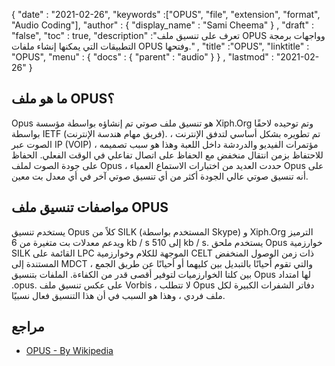 {
  "date" : "2021-02-26",
  "keywords" :["OPUS", "file", "extension", "format", "Audio Coding"],
  "author" : {
    "display_name" : "Sami Cheema"
} ,
  "draft" : "false",
  "toc" : true,
  "description" :"تعرف على تنسيق ملف OPUS وواجهات برمجة التطبيقات التي يمكنها إنشاء ملفات OPUS وفتحها." ,
  "title" :"OPUS",
  "linktitle" : "OPUS",
  "menu" : {
    "docs" : {
      "parent" : "audio"
}
} ,
  "lastmod" : "2021-02-26"
}

## ما هو ملف OPUS؟

Opus هو تنسيق ملف صوتي تم إنشاؤه بواسطة مؤسسة Xiph.Org وتم توحيده لاحقًا بواسطة IETF (فريق مهام هندسة الإنترنت). تم تطويره بشكل أساسي لتدفق الإنترنت ، الصوت عبر IP (VOIP) ، مؤتمرات الفيديو والدردشة داخل اللعبة وهذا هو سبب تصميمه للاحتفاظ بزمن انتقال منخفض مع الحفاظ على اتصال تفاعلي في الوقت الفعلي. الحفاظ على جودة الصوت لملف Opus ، حددت العديد من اختبارات الاستماع العمياء Opus على أنه تنسيق صوتي عالي الجودة أكثر من أي تنسيق صوتي آخر في أي معدل بت معين.

## مواصفات تنسيق ملف OPUS

يستخدم تنسيق Opus كلاً من SILK (المستخدم بواسطة Skype) و Xiph.Org الترميز ويدعم معدلات بت متغيرة من 6 kb / s إلى 510 kb / s. يستخدم ملحق Opus خوارزمية SILK القائمة على LPC الموجهة للكلام وخوارزمية CELT ذات زمن الوصول المنخفض المستندة إلى MDCT ، والتي تقوم أحيانًا بالتبديل بين كليهما أو أحيانًا عن طريق الجمع بين كلتا الخوارزميات لتوفير أقصى قدر من الكفاءة. الملفات بتنسيق Opus لها امتداد .opus. على عكس تنسيق ملف Vorbis ، لا تتطلب Opus دفاتر الشفرات الكبيرة لكل ملف فردي ، وهذا هو السبب في أن هذا التنسيق فعال نسبيًا.

## مراجع ##

* [OPUS - By Wikipedia](https://en.wikipedia.org/wiki/Opus_(audio_format))

